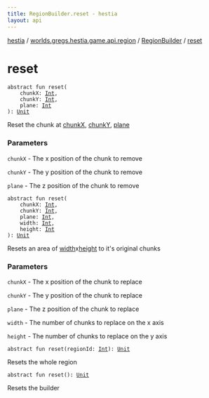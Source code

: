 ```yaml
---
title: RegionBuilder.reset - hestia
layout: api
---
```


<div class='api-docs-breadcrumbs'><a href="../../index.html">hestia</a> / <a href="../index.html">worlds.gregs.hestia.game.api.region</a> / <a href="index.html">RegionBuilder</a> / <a href="./reset.html">reset</a></div>

# reset

<div class="overload-group" markdown="1">

<div class="signature"><code><span class="keyword">abstract</span> <span class="keyword">fun </span><span class="identifier">reset</span><span class="symbol">(</span><br/>&nbsp;&nbsp;&nbsp;&nbsp;<span class="parameterName" id="worlds.gregs.hestia.game.api.region.RegionBuilder$reset(kotlin.Int, kotlin.Int, kotlin.Int)/chunkX">chunkX</span><span class="symbol">:</span>&nbsp;<a href="https://kotlinlang.org/api/latest/jvm/stdlib/kotlin/-int/index.html"><span class="identifier">Int</span></a><span class="symbol">, </span><br/>&nbsp;&nbsp;&nbsp;&nbsp;<span class="parameterName" id="worlds.gregs.hestia.game.api.region.RegionBuilder$reset(kotlin.Int, kotlin.Int, kotlin.Int)/chunkY">chunkY</span><span class="symbol">:</span>&nbsp;<a href="https://kotlinlang.org/api/latest/jvm/stdlib/kotlin/-int/index.html"><span class="identifier">Int</span></a><span class="symbol">, </span><br/>&nbsp;&nbsp;&nbsp;&nbsp;<span class="parameterName" id="worlds.gregs.hestia.game.api.region.RegionBuilder$reset(kotlin.Int, kotlin.Int, kotlin.Int)/plane">plane</span><span class="symbol">:</span>&nbsp;<a href="https://kotlinlang.org/api/latest/jvm/stdlib/kotlin/-int/index.html"><span class="identifier">Int</span></a><br/><span class="symbol">)</span><span class="symbol">: </span><a href="https://kotlinlang.org/api/latest/jvm/stdlib/kotlin/-unit/index.html"><span class="identifier">Unit</span></a></code></div>

Reset the chunk at <a href="reset.html#worlds.gregs.hestia.game.api.region.RegionBuilder$reset(kotlin.Int, kotlin.Int, kotlin.Int)/chunkX">chunkX</a>, <a href="reset.html#worlds.gregs.hestia.game.api.region.RegionBuilder$reset(kotlin.Int, kotlin.Int, kotlin.Int)/chunkY">chunkY</a>, <a href="reset.html#worlds.gregs.hestia.game.api.region.RegionBuilder$reset(kotlin.Int, kotlin.Int, kotlin.Int)/plane">plane</a>

### Parameters

<code>chunkX</code> - The x position of the chunk to remove

<code>chunkY</code> - The y position of the chunk to remove

<code>plane</code> - The z position of the chunk to remove

</div>
<div class="overload-group" markdown="1">

<div class="signature"><code><span class="keyword">abstract</span> <span class="keyword">fun </span><span class="identifier">reset</span><span class="symbol">(</span><br/>&nbsp;&nbsp;&nbsp;&nbsp;<span class="parameterName" id="worlds.gregs.hestia.game.api.region.RegionBuilder$reset(kotlin.Int, kotlin.Int, kotlin.Int, kotlin.Int, kotlin.Int)/chunkX">chunkX</span><span class="symbol">:</span>&nbsp;<a href="https://kotlinlang.org/api/latest/jvm/stdlib/kotlin/-int/index.html"><span class="identifier">Int</span></a><span class="symbol">, </span><br/>&nbsp;&nbsp;&nbsp;&nbsp;<span class="parameterName" id="worlds.gregs.hestia.game.api.region.RegionBuilder$reset(kotlin.Int, kotlin.Int, kotlin.Int, kotlin.Int, kotlin.Int)/chunkY">chunkY</span><span class="symbol">:</span>&nbsp;<a href="https://kotlinlang.org/api/latest/jvm/stdlib/kotlin/-int/index.html"><span class="identifier">Int</span></a><span class="symbol">, </span><br/>&nbsp;&nbsp;&nbsp;&nbsp;<span class="parameterName" id="worlds.gregs.hestia.game.api.region.RegionBuilder$reset(kotlin.Int, kotlin.Int, kotlin.Int, kotlin.Int, kotlin.Int)/plane">plane</span><span class="symbol">:</span>&nbsp;<a href="https://kotlinlang.org/api/latest/jvm/stdlib/kotlin/-int/index.html"><span class="identifier">Int</span></a><span class="symbol">, </span><br/>&nbsp;&nbsp;&nbsp;&nbsp;<span class="parameterName" id="worlds.gregs.hestia.game.api.region.RegionBuilder$reset(kotlin.Int, kotlin.Int, kotlin.Int, kotlin.Int, kotlin.Int)/width">width</span><span class="symbol">:</span>&nbsp;<a href="https://kotlinlang.org/api/latest/jvm/stdlib/kotlin/-int/index.html"><span class="identifier">Int</span></a><span class="symbol">, </span><br/>&nbsp;&nbsp;&nbsp;&nbsp;<span class="parameterName" id="worlds.gregs.hestia.game.api.region.RegionBuilder$reset(kotlin.Int, kotlin.Int, kotlin.Int, kotlin.Int, kotlin.Int)/height">height</span><span class="symbol">:</span>&nbsp;<a href="https://kotlinlang.org/api/latest/jvm/stdlib/kotlin/-int/index.html"><span class="identifier">Int</span></a><br/><span class="symbol">)</span><span class="symbol">: </span><a href="https://kotlinlang.org/api/latest/jvm/stdlib/kotlin/-unit/index.html"><span class="identifier">Unit</span></a></code></div>

Resets an area of <a href="reset.html#worlds.gregs.hestia.game.api.region.RegionBuilder$reset(kotlin.Int, kotlin.Int, kotlin.Int, kotlin.Int, kotlin.Int)/width">width</a>x<a href="reset.html#worlds.gregs.hestia.game.api.region.RegionBuilder$reset(kotlin.Int, kotlin.Int, kotlin.Int, kotlin.Int, kotlin.Int)/height">height</a> to it's original chunks

### Parameters

<code>chunkX</code> - The x position of the chunk to replace

<code>chunkY</code> - The y position of the chunk to replace

<code>plane</code> - The z position of the chunk to replace

<code>width</code> - The number of chunks to replace on the x axis

<code>height</code> - The number of chunks to replace on the y axis

</div>
<div class="overload-group" markdown="1">

<div class="signature"><code><span class="keyword">abstract</span> <span class="keyword">fun </span><span class="identifier">reset</span><span class="symbol">(</span><span class="parameterName" id="worlds.gregs.hestia.game.api.region.RegionBuilder$reset(kotlin.Int)/regionId">regionId</span><span class="symbol">:</span>&nbsp;<a href="https://kotlinlang.org/api/latest/jvm/stdlib/kotlin/-int/index.html"><span class="identifier">Int</span></a><span class="symbol">)</span><span class="symbol">: </span><a href="https://kotlinlang.org/api/latest/jvm/stdlib/kotlin/-unit/index.html"><span class="identifier">Unit</span></a></code></div>

Resets the whole region

</div>
<div class="overload-group" markdown="1">

<div class="signature"><code><span class="keyword">abstract</span> <span class="keyword">fun </span><span class="identifier">reset</span><span class="symbol">(</span><span class="symbol">)</span><span class="symbol">: </span><a href="https://kotlinlang.org/api/latest/jvm/stdlib/kotlin/-unit/index.html"><span class="identifier">Unit</span></a></code></div>

Resets the builder

</div>
